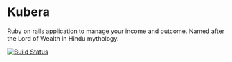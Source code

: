 # Kubera

Ruby on rails application to manage your income and outcome. Named after the Lord of Wealth in Hindu mythology.

[![Build Status](https://travis-ci.org/JiiHu/Kubera.png)](https://travis-ci.org/JiiHu/Kubera)
